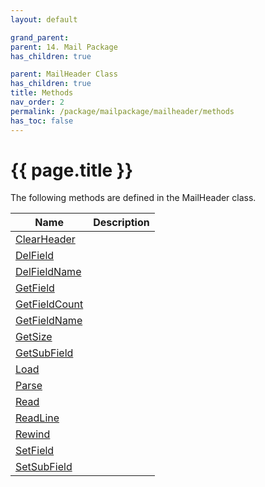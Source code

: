 ```yaml
---
layout: default

grand_parent: 
parent: 14. Mail Package
has_children: true

parent: MailHeader Class
has_children: true
title: Methods
nav_order: 2
permalink: /package/mailpackage/mailheader/methods
has_toc: false
---
```

# {{ page.title }}

The following methods are defined in the MailHeader class.

|Name       |  Description |
|----------	|--------------|
| [ClearHeader](/package/mailpackage/mailheader/methods/clearheader) | |
| [DelField](/package/mailpackage/mailheader/methods/delfield) | |
| [DelFieldName](/package/mailpackage/mailheader/methods/delfieldname) | |
| [GetField](/package/mailpackage/mailheader/methods/getfield) | |
| [GetFieldCount](/package/mailpackage/mailheader/methods/getfieldcount) | |
| [GetFieldName](/package/mailpackage/mailheader/methods/getfieldname) | |
| [GetSize](/package/mailpackage/mailheader/methods/getsize) | |
| [GetSubField](/package/mailpackage/mailheader/methods/getsubfield) | |
| [Load](/package/mailpackage/mailheader/methods/load) | |
| [Parse](/package/mailpackage/mailheader/methods/parse) | |
| [Read](/package/mailpackage/mailheader/methods/read) | |
| [ReadLine](/package/mailpackage/mailheader/methods/readline) | |
| [Rewind](/package/mailpackage/mailheader/methods/rewind) | |
| [SetField](/package/mailpackage/mailheader/methods/setfield) | |
| [SetSubField](/package/mailpackage/mailheader/methods/setsubfield) | |